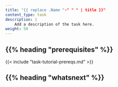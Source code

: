 ```yaml
---
title: "{{ replace .Name "-" " " | title }}"
content_type: task
description: |
    Add a description of the task here.
weight: 50
---
```


<!-- overview -->

## {{% heading "prerequisites" %}}

{{< include "task-tutorial-prereqs.md" >}}

<!-- If you set the minimum_version or maximum_version parameter in the page's
     front matter, add the version check shortcode {{< version-check >}}.
-->

<!-- steps -->

<!-- discussion -->

<!-- Optional section; add links to information related to this topic. -->
## {{% heading "whatsnext" %}}
